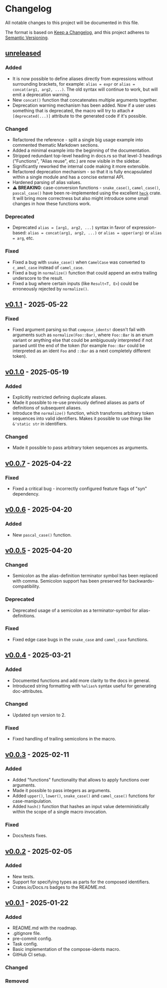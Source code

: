 # Changelog

All notable changes to this project will be documented in this file.

The format is based on [Keep a Changelog](https://keepachangelog.com/en/1.1.0/),
and this project adheres to [Semantic Versioning](https://semver.org/spec/v2.0.0.html).

## [unreleased]

### Added

- It is now possible to define aliases directly from expressions without surrounding brackets,
  for example: `alias = expr` or `alias = concat(arg1, arg2, ...)`. The old syntax will continue to work, but will
  emit a deprecation warning.
- New `concat()` function that concatenates multiple arguments together.
- Deprecation warning mechanism has been added. Now if a user uses something that is deprecated, the macro
  will try to attach `#[deprecated(...)]` attribute to the generated code if it's possible.

### Changed

- Refactored the reference - split a single big usage example into commented thematic Markdown sections.
- Added a minimal example into the beginning of the documentation.
- Stripped redundant top-level heading in docs.rs so that level-3 headings ("Functions", "Alias reuse", etc.) are now
  visible in the sidebar.
- Significantly reworked the internal code making it more extensible.
- Refactored deprecation mechanism - so that it is fully encapsulated within a single module and has a concise
  external API.
- Hardened parsing of alias values.
- **⚠️ BREAKING**: case-conversion functions - `snake_case()`, `camel_case()`, `pascal_case()` have been re-implemented
  using the excellent [`heck`][1] crate. It will bring more correctness but also might introduce some small changes in
  how these functions work.

[1]: https://crates.io/crates/heck

### Deprecated

- Deprecated `alias = [arg1, arg2, ...]` syntax in favor of expression-based: `alias = concat(arg1, arg2, ...)` or
  `alias = upper(arg)` or `alias = arg`, etc.

### Fixed

- Fixed a bug with `snake_case()` when `CamelCase` was converted to `c_amel_case` instead of `camel_case`.
- Fixed a bug in `normalize()` function that could append an extra trailing underscore to the result.
- Fixed a bug where certain inputs (like `Result<T, E>`) could be erroneously rejected by `normalize()`.

## [v0.1.1] - 2025-05-22

### Fixed

- Fixed argument parsing so that `compose_idents!` doesn't fail with arguments such as `normalize(Foo::Bar)`, where
  `Foo::Bar` is an enum variant or anything else that could be ambiguously interpreted if not parsed until the end of
  the token (for example `Foo::Bar` could be interpreted as an ident `Foo` and `::Bar` as a next completely different
  token).

## [v0.1.0] - 2025-05-19

### Added

- Explicitly restricted defining duplicate aliases.
- Made it possible to re-use previously defined aliases as parts of definitions of subsequent aliases.
- Introduce the `normalize()` function, which transforms arbitrary token sequences into valid identifiers.
  Makes it possible to use things like `&'static str` in identifiers.

### Changed

- Made it possible to pass arbitrary token sequences as arguments.

## [v0.0.7] - 2025-04-22

### Fixed

- Fixed a critical bug - incorrectly configured feature flags of "syn" dependency.

## [v0.0.6] - 2025-04-20

### Added

- New `pascal_case()` function.

## [v0.0.5] - 2025-04-20

### Changed

- Semicolon as the alias-definition terminator symbol has been replaced with comma. Semicolon support
  has been preserved for backwards-compatibility.

### Deprecated

- Deprecated usage of a semicolon as a terminator-symbol for alias-definitions.

### Fixed

- Fixed edge case bugs in the `snake_case` and `camel_case` functions.

## [v0.0.4] - 2025-03-21

### Added

- Documented functions and add more clarity to the docs in general.
- Introduced string formatting with `%alias%` syntax useful for generating doc-attributes.

### Changed

- Updated syn version to 2.

### Fixed

- Fixed handling of trailing semicolons in the macro.

## [v0.0.3] - 2025-02-11

### Added

- Added "functions" functionality that allows to apply functions over arguments.
- Made it possible to pass integers as arguments.
- Added `upper()`, `lower()`, `snake_case()` and `camel_case()` functions for case-manipulation.
- Added `hash()` function that hashes an input value deterministically within the scope
  of a single macro invocation.

### Fixed

- Docs/tests fixes.

## [v0.0.2] - 2025-02-05

### Added

- New tests.
- Support for specifying types as parts for the composed identifiers.
- Crates.io/Docs.rs badges to the README.md.

## [v0.0.1] - 2025-01-22

### Added

- README.md with the roadmap.
- .gitignore file.
- pre-commit config.
- Task config.
- Basic implementation of the compose-idents macro.
- GitHub CI setup.

### Changed

### Removed

[unreleased]: https://github.com/AndreiPashkin/compose-idents/compare/v0.1.1...master
[v0.1.1]: https://github.com/AndreiPashkin/compose-idents/compare/v0.1.0...v0.1.1
[v0.1.0]: https://github.com/AndreiPashkin/compose-idents/compare/v0.0.7...v0.1.0
[v0.0.7]: https://github.com/AndreiPashkin/compose-idents/compare/v0.0.6...v0.0.7
[v0.0.6]: https://github.com/AndreiPashkin/compose-idents/compare/v0.0.5...v0.0.6
[v0.0.5]: https://github.com/AndreiPashkin/compose-idents/compare/v0.0.4...v0.0.5
[v0.0.4]: https://github.com/AndreiPashkin/compose-idents/compare/v0.0.3...v0.0.4
[v0.0.3]: https://github.com/AndreiPashkin/compose-idents/compare/v0.0.2...v0.0.3
[v0.0.2]: https://github.com/AndreiPashkin/compose-idents/compare/v0.0.1...v0.0.2
[v0.0.1]: https://github.com/AndreiPashkin/compose-idents/compare/1e27315fc2d46c7b61700adcf3bf4f22ea82e8e1...v0.0.1
